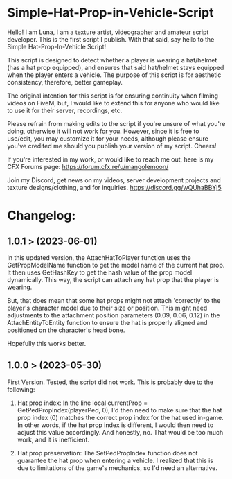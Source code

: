 # Simple-Hat-Prop-in-Vehicle-Script

Hello! I am Luna, I am a texture artist, videographer and amateur script developer. This is the first script I publish. With that said, say hello to the Simple Hat-Prop-In-Vehicle Script! 

This script is designed to detect whether a player is wearing a hat/helmet (has a hat prop equipped), and ensures that said hat/helmet stays equipped when the player enters a vehicle. The purpose of this script is for aesthetic consistency, therefore, better gameplay.

The original intention for this script is for ensuring continuity when filming videos on FiveM, but, I would like to extend this for anyone who would like to use it for their server, recordings, etc.

Please refrain from making edits to the script if you're unsure of what you're doing, otherwise it will not work for you. However, since it is free to use/edit, you may customize it for your needs, although please ensure you've credited me should you publish your version of my script. Cheers!

If you're interested in my work, or would like to reach me out, here is my CFX Forums page:
https://forum.cfx.re/u/mangolemoon/

Join my Discord, get news on my videos, server development projects and texture designs/clothing, and for inquiries.
https://discord.gg/wQUhaBBYj5

# Changelog:

## 1.0.1 > (2023-06-01)
In this updated version, the AttachHatToPlayer function uses the GetPropModelName function to get the model name of the current hat prop. It then uses GetHashKey to get the hash value of the prop model dynamically. This way, the script can attach any hat prop that the player is wearing.

But, that does mean that some hat props might not attach 'correctly' to the player's character model due to their size or position. This might need adjustments to the attachment position parameters (0.09, 0.06, 0.12) in the AttachEntityToEntity function to ensure the hat is properly aligned and positioned on the character's head bone.

Hopefully this works better.

## 1.0.0 > (2023-05-30)
First Version. Tested, the script did not work. This is probably due to the following:

1. Hat prop index: In the line local currentProp = GetPedPropIndex(playerPed, 0), I'd then need to make sure that the hat prop index (0) matches the correct prop index for the hat used in-game. In other words, if the hat prop index is different, I would then need to adjust this value accordingly. And honestly, no. That would be too much work, and it is inefficient. 

2. Hat prop preservation: The SetPedPropIndex function does not guarantee the hat prop when entering a vehicle. I realized that this is due to limitations of the game's mechanics, so I'd need an alternative.
